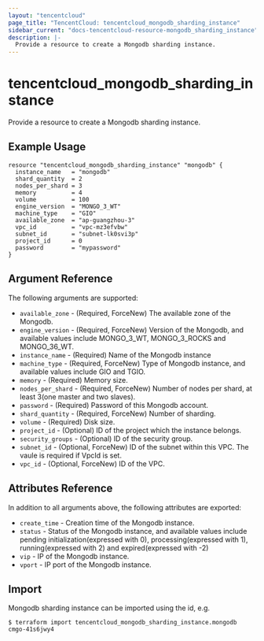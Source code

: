 ```yaml
---
layout: "tencentcloud"
page_title: "TencentCloud: tencentcloud_mongodb_sharding_instance"
sidebar_current: "docs-tencentcloud-resource-mongodb_sharding_instance"
description: |-
  Provide a resource to create a Mongodb sharding instance.
---
```


# tencentcloud_mongodb_sharding_instance

Provide a resource to create a Mongodb sharding instance.

## Example Usage

```hcl
resource "tencentcloud_mongodb_sharding_instance" "mongodb" {
  instance_name   = "mongodb"
  shard_quantity  = 2
  nodes_per_shard = 3
  memory          = 4
  volume          = 100
  engine_version  = "MONGO_3_WT"
  machine_type    = "GIO"
  available_zone  = "ap-guangzhou-3"
  vpc_id          = "vpc-mz3efvbw"
  subnet_id       = "subnet-lk0svi3p"
  project_id      = 0
  password        = "mypassword"
}
```

## Argument Reference

The following arguments are supported:

* `available_zone` - (Required, ForceNew) The available zone of the Mongodb.
* `engine_version` - (Required, ForceNew) Version of the Mongodb, and available values include MONGO_3_WT, MONGO_3_ROCKS and MONGO_36_WT.
* `instance_name` - (Required) Name of the Mongodb instance
* `machine_type` - (Required, ForceNew) Type of Mongodb instance, and available values include GIO and TGIO.
* `memory` - (Required) Memory size.
* `nodes_per_shard` - (Required, ForceNew) Number of nodes per shard, at least 3(one master and two slaves).
* `password` - (Required) Password of this Mongodb account.
* `shard_quantity` - (Required, ForceNew) Number of sharding.
* `volume` - (Required) Disk size.
* `project_id` - (Optional) ID of the project which the instance belongs.
* `security_groups` - (Optional) ID of the security group.
* `subnet_id` - (Optional, ForceNew) ID of the subnet within this VPC. The vaule is required if VpcId is set.
* `vpc_id` - (Optional, ForceNew) ID of the VPC.

## Attributes Reference

In addition to all arguments above, the following attributes are exported:

* `create_time` - Creation time of the Mongodb instance.
* `status` - Status of the Mongodb instance, and available values include pending initialization(expressed with 0),  processing(expressed with 1), running(expressed with 2) and expired(expressed with -2)
* `vip` - IP of the Mongodb instance.
* `vport` - IP port of the Mongodb instance.


## Import

Mongodb sharding instance can be imported using the id, e.g.

```
$ terraform import tencentcloud_mongodb_sharding_instance.mongodb cmgo-41s6jwy4
```


